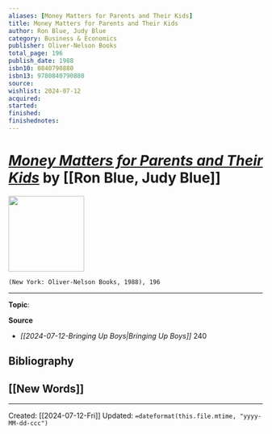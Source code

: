 ```yaml
---
aliases: [Money Matters for Parents and Their Kids]
title: Money Matters for Parents and Their Kids
author: Ron Blue, Judy Blue
category: Business & Economics
publisher: Oliver-Nelson Books
total_page: 196
publish_date: 1988
isbn10: 0840790880
isbn13: 9780840790880
source: 
wishlist: 2024-07-12
acquired: 
started: 
finished: 
finishednotes: 
---
```

# *[Money Matters for Parents and Their Kids]()* by [[Ron Blue, Judy Blue]]

<img src="http://books.google.com/books/content?id=RN0R_YD3ye8C&printsec=frontcover&img=1&zoom=1&source=gbs_api" width=150>

`(New York: Oliver-Nelson Books, 1988), 196`



--- 
**Topic**: 

**Source**
- *[[2024-07-12-Bringing Up Boys|Bringing Up Boys]]* 240

**Bibliography**
- 
 
**[[New Words]]**
- 

---
Created: [[2024-07-12-Fri]]
Updated: `=dateformat(this.file.mtime, "yyyy-MM-dd-ccc")`